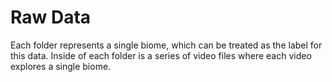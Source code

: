# Raw Data

Each folder represents a single biome, which can be treated as the label for this data. Inside of each folder is a series of video files where each video explores a single biome.